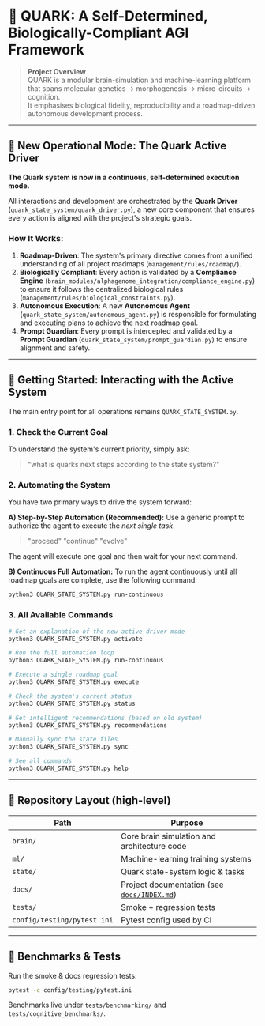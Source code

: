 # 🚀 QUARK: A Self-Determined, Biologically-Compliant AGI Framework

> **Project Overview**  
> QUARK is a modular brain-simulation and machine-learning platform that spans molecular genetics → morphogenesis → micro-circuits → cognition.  
> It emphasises biological fidelity, reproducibility and a roadmap-driven autonomous development process.

---

## 🤖 **New Operational Mode: The Quark Active Driver**

**The Quark system is now in a continuous, self-determined execution mode.**

All interactions and development are orchestrated by the **Quark Driver** (`quark_state_system/quark_driver.py`), a new core component that ensures every action is aligned with the project's strategic goals.

### How It Works:
1.  **Roadmap-Driven**: The system's primary directive comes from a unified understanding of all project roadmaps (`management/rules/roadmap/`).
2.  **Biologically Compliant**: Every action is validated by a **Compliance Engine** (`brain_modules/alphagenome_integration/compliance_engine.py`) to ensure it follows the centralized biological rules (`management/rules/biological_constraints.py`).
3.  **Autonomous Execution**: A new **Autonomous Agent** (`quark_state_system/autonomous_agent.py`) is responsible for formulating and executing plans to achieve the next roadmap goal.
4.  **Prompt Guardian**: Every prompt is intercepted and validated by a **Prompt Guardian** (`quark_state_system/prompt_guardian.py`) to ensure alignment and safety.

---

## 🚀 **Getting Started: Interacting with the Active System**

The main entry point for all operations remains `QUARK_STATE_SYSTEM.py`.

### 1. Check the Current Goal
To understand the system's current priority, simply ask:
> "what is quarks next steps according to the state system?"

### 2. Automating the System
You have two primary ways to drive the system forward:

**A) Step-by-Step Automation (Recommended):**
Use a generic prompt to authorize the agent to execute the *next single task*.
> "proceed"
> "continue"
> "evolve"

The agent will execute one goal and then wait for your next command.

**B) Continuous Full Automation:**
To run the agent continuously until all roadmap goals are complete, use the following command:
```bash
python3 QUARK_STATE_SYSTEM.py run-continuous
```

### 3. All Available Commands
```bash
# Get an explanation of the new active driver mode
python3 QUARK_STATE_SYSTEM.py activate

# Run the full automation loop
python3 QUARK_STATE_SYSTEM.py run-continuous

# Execute a single roadmap goal
python3 QUARK_STATE_SYSTEM.py execute

# Check the system's current status
python3 QUARK_STATE_SYSTEM.py status

# Get intelligent recommendations (based on old system)
python3 QUARK_STATE_SYSTEM.py recommendations

# Manually sync the state files
python3 QUARK_STATE_SYSTEM.py sync

# See all commands
python3 QUARK_STATE_SYSTEM.py help
```

---

## 📁 Repository Layout (high-level)

| Path | Purpose |
|------|---------|
| `brain/` | Core brain simulation and architecture code |
| `ml/` | Machine-learning training systems |
| `state/` | Quark state-system logic & tasks |
| `docs/` | Project documentation (see [`docs/INDEX.md`](docs/INDEX.md)) |
| `tests/` | Smoke + regression tests |
| `config/testing/pytest.ini` | Pytest config used by CI |

---

## 🧪 Benchmarks & Tests

Run the smoke & docs regression tests:

```bash
pytest -c config/testing/pytest.ini
```

Benchmarks live under `tests/benchmarking/` and `tests/cognitive_benchmarks/`.
